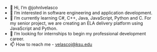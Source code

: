 - 👋 Hi, I’m @johnlvelasco
- 👀 I’m interested in software engineering and application development.
- 🌱 I’m currently learning C#, C++, Java, JavaScript, Python and C. For my senior project, we are creating an ELA delivery platform using JavaScript and Python. 
- 💞️ I’m looking for internships to begin my professional development career.
- 📫 How to reach me - velascoj@ksu.edu

<!---
johnlvelasco/johnlvelasco is a ✨ special ✨ repository because its `README.md` (this file) appears on your GitHub profile.
You can click the Preview link to take a look at your changes.
--->
